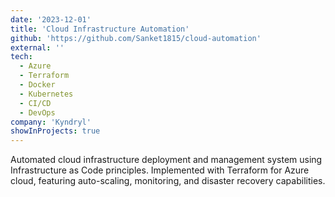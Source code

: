 ```yaml
---
date: '2023-12-01'
title: 'Cloud Infrastructure Automation'
github: 'https://github.com/Sanket1815/cloud-automation'
external: ''
tech:
  - Azure
  - Terraform
  - Docker
  - Kubernetes
  - CI/CD
  - DevOps
company: 'Kyndryl'
showInProjects: true
---
```


Automated cloud infrastructure deployment and management system using Infrastructure as Code principles. Implemented with Terraform for Azure cloud, featuring auto-scaling, monitoring, and disaster recovery capabilities.
